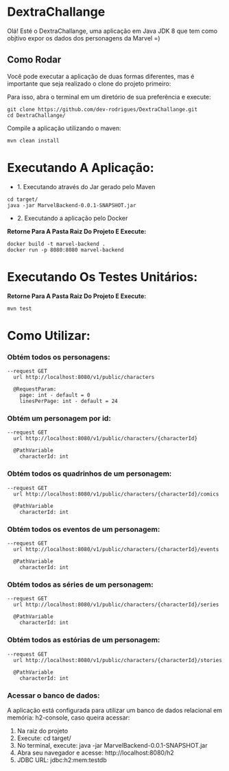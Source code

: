 # DextraChallange

Olá! Esté o DextraChallange, uma aplicação em Java JDK 8 que tem como objtivo expor os dados dos personagens da Marvel =)

## Como Rodar

Você pode executar a aplicação de duas formas diferentes, mas é importante que seja realizado o clone do projeto primeiro:

Para isso, abra o terminal em um diretório de sua preferência e execute:

```
git clone https://github.com/dev-rodrigues/DextraChallange.git
cd DextraChallange/
```

Compile a aplicação utilizando o maven:
```
mvn clean install
```

# Executando A Aplicação:

<ul>
  <li>1. Executando através do Jar gerado pelo Maven</li>  
</ul>

```
cd target/
java -jar MarvelBackend-0.0.1-SNAPSHOT.jar
```

<ul>
  <li>2. Executando a aplicação pelo Docker </li>  
</ul>

**Retorne Para A Pasta Raiz Do Projeto E Execute:**
```
docker build -t marvel-backend .
docker run -p 8080:8080 marvel-backend
```

# Executando Os Testes Unitários:
**Retorne Para A Pasta Raiz Do Projeto E Execute:**
```
mvn test
```

# Como Utilizar:

### Obtém todos os personagens:
```
--request GET
  url http://localhost:8080/v1/public/characters
  
  @RequestParam:
    page: int - default = 0
    linesPerPage: int - default = 24
```

### Obtém um personagem por id:
```
--request GET
  url http://localhost:8080/v1/public/characters/{characterId}
  
  @PathVariable
    characterId: int
```

### Obtém todos os quadrinhos de um personagem:
```
--request GET
  url http://localhost:8080/v1/public/characters/{characterId}/comics
  
  @PathVariable
    characterId: int
```

### Obtém todos os eventos de um personagem:
```
--request GET
  url http://localhost:8080/v1/public/characters/{characterId}/events
  
  @PathVariable
    characterId: int
```

### Obtém todos as séries de um personagem:
```
--request GET
  url http://localhost:8080/v1/public/characters/{characterId}/series
  
  @PathVariable
    characterId: int
```

### Obtém todos as estórias de um personagem:
```
--request GET
  url http://localhost:8080/v1/public/characters/{characterId}/stories
  
  @PathVariable
    characterId: int
```

### Acessar o banco de dados:
A aplicação está configurada para utilizar um banco de dados relacional em memória: h2-console, caso queira acessar:




<ol>
  <li>Na raiz do projeto </li>
  <li>Execute: cd target/ </li>
  <li>No terminal, execute: java -jar MarvelBackend-0.0.1-SNAPSHOT.jar</li>
  <li>Abra seu navegador e acesse: http://localhost:8080/h2 </li>
  <li>JDBC URL: jdbc:h2:mem:testdb </li>  
</ol>



